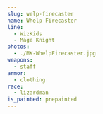 ```yaml
---
slug: welp-firecaster
name: Whelp Firecaster
line:
  - WizKids
  - Mage Knight
photos:
  - ./MK-WhelpFirecaster.jpg
weapons:
  - staff
armor:
  - clothing
race:
  - lizardman
is_painted: prepainted
---
```

